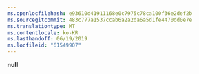 ```yaml
---
ms.openlocfilehash: e93610d41911168e0c7975c78ca100f36e2def2b
ms.sourcegitcommit: 483c777a1537ccab6a2a2da6a5d1fe4470dd0e7e
ms.translationtype: MT
ms.contentlocale: ko-KR
ms.lasthandoff: 06/19/2019
ms.locfileid: "61549907"
---
```

**null**